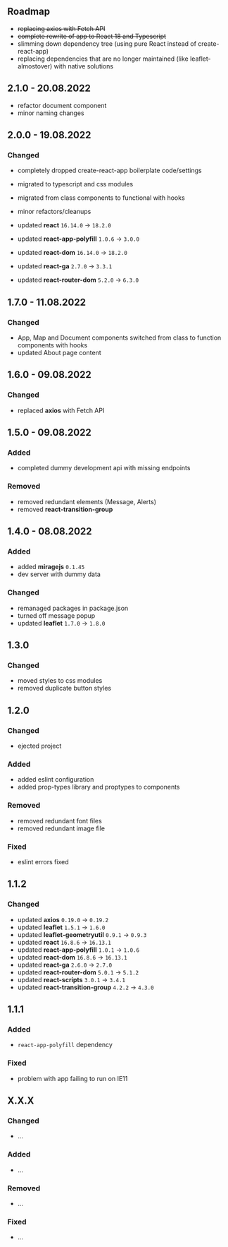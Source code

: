 ## Roadmap

* ~~replacing axios with Fetch API~~
* ~~complete rewrite of app to React 18 and Typescript~~
* slimming down dependency tree (using pure React instead of create-react-app)
* replacing dependencies that are no longer maintained (like leaflet-almostover) with native solutions

## 2.1.0 - 20.08.2022

* refactor document component
* minor naming changes

## 2.0.0 - 19.08.2022

### Changed

* completely dropped create-react-app boilerplate code/settings
* migrated to typescript and css modules
* migrated from class components to functional with hooks
* minor refactors/cleanups

* updated __react__ `16.14.0` -> `18.2.0`
* updated __react-app-polyfill__ `1.0.6` -> `3.0.0`
* updated __react-dom__ `16.14.0` -> `18.2.0`
* updated __react-ga__ `2.7.0` -> `3.3.1`
* updated __react-router-dom__ `5.2.0` -> `6.3.0`

## 1.7.0 - 11.08.2022

### Changed

* App, Map and Document components switched from class to function components with hooks
* updated About page content

## 1.6.0 - 09.08.2022

### Changed

* replaced __axios__ with Fetch API

## 1.5.0 - 09.08.2022

### Added

* completed dummy development api with missing endpoints

### Removed

* removed redundant elements (Message, Alerts)
* removed __react-transition-group__

## 1.4.0 - 08.08.2022

### Added

* added __miragejs__ `0.1.45`
* dev server with dummy data

### Changed

* remanaged packages in package.json
* turned off message popup
* updated __leaflet__ `1.7.0` -> `1.8.0`

## 1.3.0

### Changed

* moved styles to css modules
* removed duplicate button styles

## 1.2.0

### Changed

* ejected project

### Added

* added eslint configuration
* added prop-types library and proptypes to components

### Removed

* removed redundant font files
* removed redundant image file

### Fixed

* eslint errors fixed

## 1.1.2

### Changed

* updated __axios__ `0.19.0` -> `0.19.2`
* updated __leaflet__ `1.5.1` -> `1.6.0`
* updated __leaflet-geometryutil__ `0.9.1` -> `0.9.3`
* updated __react__ `16.8.6` -> `16.13.1`
* updated __react-app-polyfill__ `1.0.1` -> `1.0.6`
* updated __react-dom__ `16.8.6` -> `16.13.1`
* updated __react-ga__ `2.6.0` -> `2.7.0`
* updated __react-router-dom__ `5.0.1` -> `5.1.2`
* updated __react-scripts__ `3.0.1` -> `3.4.1`
* updated __react-transition-group__ `4.2.2` -> `4.3.0`

## 1.1.1

### Added

* `react-app-polyfill` dependency

### Fixed

* problem with app failing to run on IE11

## X.X.X

### Changed

* ...

### Added

* ...

### Removed

* ...

### Fixed

* ...
